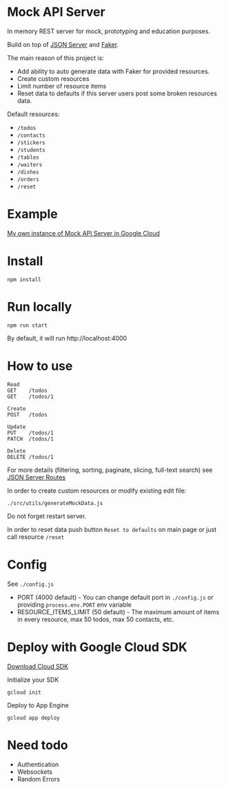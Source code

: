 # Mock API Server

In memory REST server for mock,  prototyping and education purposes.

Build on top of [JSON Server](https://github.com/typicode/json-server) and [Faker](https://github.com/faker-js/faker).

The main reason of this project is:
- Add ability to auto generate data with Faker for provided resources.
- Create custom resources
- Limit number of resource items
- Reset data to defaults if this server users post some broken resources data.

Default resources:

- `/todos`
- `/contacts`
- `/stickers`
- `/students`
- `/tables`
- `/waiters`
- `/dishes`
- `/orders`
- `/reset`

# Example

[My own instance of Mock API Server in Google Cloud](https://mock-api-5678.nw.r.appspot.com/)

# Install

`npm install`

# Run locally

`npm run start`

By default, it will run http://localhost:4000

# How to use

```
Read
GET    /todos
GET    /todos/1

Create
POST   /todos

Update
PUT    /todos/1
PATCH  /todos/1

Delete
DELETE /todos/1
```

For more details (filtering, sorting, paginate, slicing, full-text search) see [JSON Server Routes](https://github.com/typicode/json-server#routes)

In order to create custom resources or modify existing edit file:

`./src/utils/generateMockData.js`

Do not forget restart server.

In order to reset data push button `Reset to defaults` on main page or just call resource `/reset`



# Config

See `./config.js`

- PORT (4000 default) - You can change default port in `./config.js` or providing `process.env.PORT` env variable
- RESOURCE_ITEMS_LIMIT (50 default) - The maximum amount of items in every resource, max 50 todos, max 50 contacts, etc.

# Deploy with Google Cloud SDK

[Download Cloud SDK](https://cloud.google.com/sdk/docs/install-sdk)


Initialize your SDK

`gcloud init`


Deploy to App Engine

`gcloud app deploy`

# Need todo

- Authentication
- Websockets
- Random Errors
